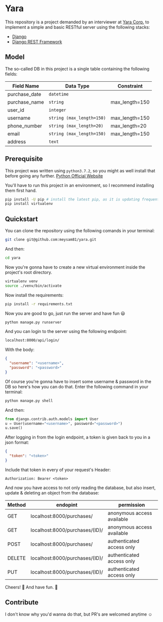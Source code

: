 # Yara
This repository is a project demanded by an interviewer at [Yara Corp.](https://yaramobile.com/) to implement a simple and basic RESTful server using the following stacks:
* [Django](https://www.djangoproject.com/)
* [Django REST Framework](https://www.django-rest-framework.org/)

## Model
The so-called DB in this project is a single table containing the following fields:


| Field Name    |  Data Type                 | Constraint       |
|---------------|--------------------------- |------------------|
| purchase_date |  `datetime`                |                  |
| purchase_name |  `string`                  | max_length=150   |
| user_id       |  `integer`                 |                  |
| username      |  `string (max_length=150)` | max_length=150   |
| phone_number  |  `string (max_length=20)`  | max_length=20    |
| email         |  `string (max_length=150)` | max_length=150   |
| address       |  `text`                    |                  |

## Prerequisite
This project was written using `python3.7.2`, so you might as well install that before going any further.
[Python Official Website](https://www.python.org/)

You'll have to run this project in an environment, so I recommend installing them first hand.
```bash
pip install -U pip # install the latest pip, as it is updating frequently
pip install virtualenv
```

## Quickstart
You can clone the repository using the following comands in your terminal:
```bash
git clone git@github.com:meysam81/yara.git
```

And then:
```bash
cd yara
```

Now you're gonna have to create a new virtual environment inside the project's root directory.
```bash
virtualenv venv
source ./venv/bin/activate
``` 

Now install the requirements:
```bash
pip install -r requirements.txt
```

Now you are good to go, just run the server and have fun :smiley:
```bash
python manage.py runserver
```

And you can login to the server using the following endpoint:
```bash
localhost:8000/api/login/
```

With the body:
```json
{
  "username": "<username>",
  "password": "<password>"
}
```

Of course you're gonna have to insert some username & password in the DB so here's how you can do that. Enter the following command in your terminal:
```bash
python manage.py shell
```

And then:
```python
from django.contrib.auth.models import User
u = User(username="<username>", password="<password>")
u.save()
```

After logging in from the login endpoint, a token is given back to you in a json format:
```json
{
  "token": "<token>"
}
```

Include that token in every of your request's Header:
```
Authorization: Bearer <token>
```

And now you have access to not only reading the database, but also insert, update & deleting an object from the database:

| Method  | endopint                       | permission                 |
| --------|--------------------------------|----------------------------|
| GET     | localhost:8000/purchases/      | anonymous access available |
| GET     | localhost:8000/purchases/{ID}/ | anonymous access available |
| POST    | localhost:8000/purchases/      | authenticated access only  |
| DELETE  | localhost:8000/purchases/{ID}/ | authenticated access only  |
| PUT     | localhost:8000/purchases/{ID}/ | authenticated access only  |

Cheers! :clinking_glasses: 
And have fun. :100: 

## Contribute
I don't know why you'd wanna do that, but PR's are welcomed anytime :relaxed:
